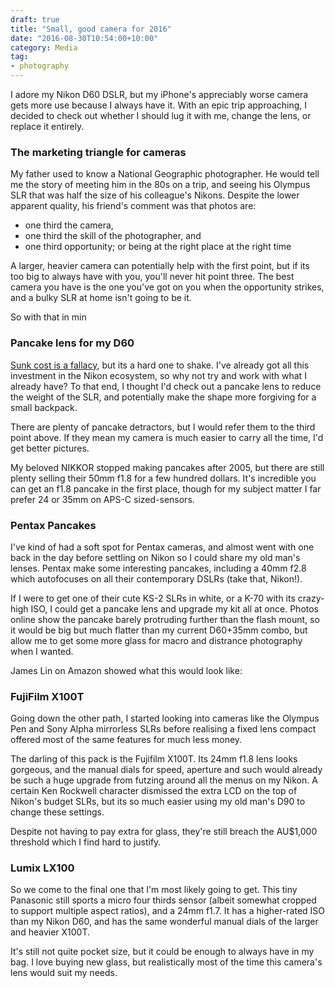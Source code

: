```yaml
---
draft: true
title: "Small, good camera for 2016"
date: "2016-08-30T10:54:00+10:00"
category: Media
tag:
- photography
---
```

I adore my Nikon D60 DSLR, but my iPhone's appreciably worse camera gets more use because I always have it. With an epic trip approaching, I decided to check out whether I should lug it with me, change the lens, or replace it entirely.

### The marketing triangle for cameras

My father used to know a National Geographic photographer. He would tell me the story of meeting him in the 80s on a trip, and seeing his Olympus SLR that was half the size of his colleague's Nikons. Despite the lower apparent quality, his friend's comment was that photos are:

* one third the camera,
* one third the skill of the photographer, and
* one third opportunity; or being at the right place at the right time

A larger, heavier camera can potentially help with the first point, but if its too big to always have with you, you'll never hit point three. The best camera you have is the one you've got on you when the opportunity strikes, and a bulky SLR at home isn't going to be it.

So with that in min

### Pancake lens for my D60

[Sunk cost is a fallacy], but its a hard one to shake. I've already got all this investment in the Nikon ecosystem, so why not try and work with what I already have? To that end, I thought I'd check out a pancake lens to reduce the weight of the SLR, and potentially make the shape more forgiving for a small backpack.

There are plenty of pancake detractors, but I would refer them to the third point above. If they mean my camera is much easier to carry all the time, I'd get better pictures.

My beloved NIKKOR stopped making pancakes after 2005, but there are still plenty selling their 50mm f1.8 for a few hundred dollars. It's incredible you can get an f1.8 pancake in the first place, though for my subject matter I far prefer 24 or 35mm on APS-C sized-sensors. 

### Pentax Pancakes

I've kind of had a soft spot for Pentax cameras, and almost went with one back in the day before settling on Nikon so I could share my old man's lenses. Pentax make some interesting pancakes, including a 40mm f2.8 which autofocuses on all their contemporary DSLRs (take that, Nikon!).

If I were to get one of their cute KS-2 SLRs in white, or a K-70 with its crazy-high ISO, I could get a pancake lens and upgrade my kit all at once. Photos online show the pancake barely protruding further than the flash mount, so it would be big but much flatter than my current D60+35mm combo, but allow me to get some more glass for macro and distrance photography when I wanted.

James Lin on Amazon showed what this would look like:

### FujiFilm X100T

Going down the other path, I started looking into cameras like the Olympus Pen and Sony Alpha mirrorless SLRs before realising a fixed lens compact offered most of the same features for much less money.

The darling of this pack is the Fujifilm X100T. Its 24mm f1.8 lens looks gorgeous, and the manual dials for speed, aperture and such would already be such a huge upgrade from futzing around all the menus on my Nikon. A certain Ken Rockwell character dismissed the extra LCD on the top of Nikon's budget SLRs, but its so much easier using my old man's D90 to change these settings.

Despite not having to pay extra for glass, they're still breach the AU$1,000 threshold which I find hard to justify.

### Lumix LX100

So we come to the final one that I'm most likely going to get. This tiny Panasonic still sports a micro four thirds sensor (albeit somewhat cropped to support multiple aspect ratios), and a 24mm f1.7. It has a higher-rated ISO than my Nikon D60, and has the same wonderful manual dials of the larger and heavier X100T.

It's still not quite pocket size, but it could be enough to always have in my bag. I love buying new glass, but realistically most of the time this camera's lens would suit my needs.

[Sunk cost is a fallacy]: https://en.wikipedia.org/wiki/Escalation_of_commitment

